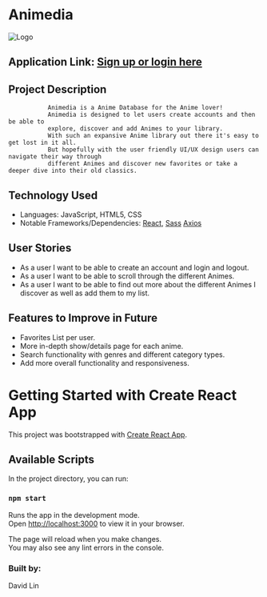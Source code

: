 # Animedia 
![Logo](https://i.imgur.com/bUkPzWI.jpg)
## Application Link: [Sign up or login here](https://splendorous-pegasus-bc7f12.netlify.app/) 
## Project Description
               Animedia is a Anime Database for the Anime lover! 
               Animedia is designed to let users create accounts and then be able to 
               explore, discover and add Animes to your library. 
               With such an expansive Anime library out there it's easy to get lost in it all. 
               But hopefully with the user friendly UI/UX design users can navigate their way through 
               different Animes and discover new favorites or take a deeper dive into their old classics.
## Technology Used
- Languages: JavaScript, HTML5, CSS
- Notable Frameworks/Dependencies: [React](https://reactjs.org/), [Sass](https://sass-lang.com/) [Axios](https://axios-http.com/docs/intro)

  
## User Stories
  
- As a user I want to be able to create an account and login and logout.
- As a user I want to be able to scroll through the different Animes.
- As a user I want to be able to find out more about the different Animes I discover as well as add them to my list.


## Features to Improve in Future
- Favorites List per user.
- More in-depth show/details page for each anime.
- Search functionality with genres and different category types.
- Add more overall functionality and responsiveness.

# Getting Started with Create React App

This project was bootstrapped with [Create React App](https://github.com/facebook/create-react-app).

## Available Scripts

In the project directory, you can run:

### `npm start`

Runs the app in the development mode.\
Open [http://localhost:3000](http://localhost:3000) to view it in your browser.

The page will reload when you make changes.\
You may also see any lint errors in the console.

### Built by:
David Lin
